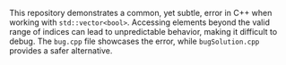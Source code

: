 This repository demonstrates a common, yet subtle, error in C++ when working with `std::vector<bool>`. Accessing elements beyond the valid range of indices can lead to unpredictable behavior, making it difficult to debug. The `bug.cpp` file showcases the error, while `bugSolution.cpp` provides a safer alternative.